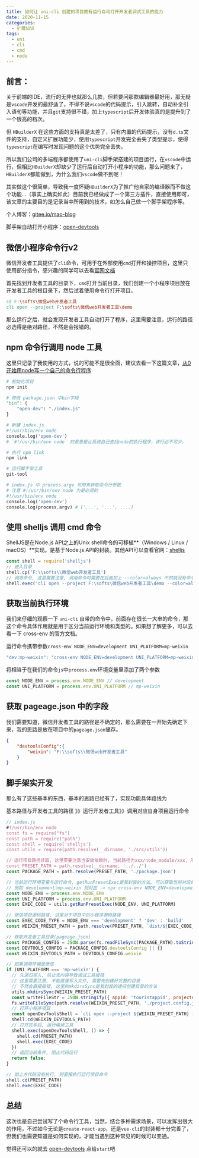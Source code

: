 ```yaml
---
title: 如何让 uni-cli 创建的项目拥有运行自动打开开发者调试工具的能力
date: 2020-11-15
categories:
  - 扩展知识
tags: 
  - uni
  - cli
  - cmd
  - node
---
```


## 前言：

关于前端的IDE，流行的无非也就那么几款，但若要问那款编辑器最好用，那无疑是`vscode`开发的最舒适了，不得不说`vscode`的代码提示，引入跳转，自动补全引入语句等功能，并且`git`支持很不错，加上`typescript`后开发体验真的是提升到了一个很高的档次。

但 `HBuilderX` 在这些方面的支持真是太差了，只有内置的代码提示，没有`d.ts`文件的支持，自定义扩展功能少，使用`typescript`开发完全丢失了类型提示，使得`typescript`在编写时发现问题的这个优势完全丢失。

所以我们公司的多端程序都使用了`uni-cli`脚手架搭建的项目运行，在`vscode`中运行，但相比`HBuilderX`却缺少了运行后自动打开小程序的功能，那么问题来了，`HBuilderX`都能做到，为什么我们`vscode`做不到呢！

其实做这个很简单，导致我一度怀疑`HBuilderX`为了推广他自家的编译器而不做这个功能...（事实上确实如此）目前我已经做成了一个第三方插件，直接使用即可，该文章的主要目的是记录当中所用到的技术，如怎么自己做一个脚手架程序等。

个人博客：[gitee.io/mao-blog](https://tuimao233.gitee.io/mao-blog/)

脚手架自动打开小程序：[open-devtools](https://github.com/TuiMao233/open-devtools)

## 微信小程序命令行v2

微信开发者工具提供了`cli`命令，可用于在外部使用`cmd`打开和操控项目，这里只使用部分指令，感兴趣的同学可以去看[官网文档](https://developers.weixin.qq.com/miniprogram/dev/devtools/cli.html)

首先找到开发者工具的目录下，`cmd`打开当前目录，我们创建一个小程序项目放在开发者工具的根目录下，然后试着使用命令行打开项目。

~~~makefile
cd F:\softs\微信web开发者工具
cli open --project F:\softs\微信web开发者工具\demo
~~~

那么运行之后，就会发现开发者工具自动打开了程序，这里需要注意，运行的路径必选得是绝对路径，不然是会报错的。

## npm 命令行调用 node 工具

这里只记录了我使用的方式，说的可能不是很全面，建议去看一下这篇文章，[从0开始用node写一个自己的命令行程序](https://www.jianshu.com/p/57eaec6cf97b)

~~~makefile
# 初始化项目
npm init

# 修改 package.json 中bin字段
"bin": {
    "open-dev": "./index.js"
}

# 新建 index.js
#!/usr/bin/env node
console.log('open-dev')
# `#!/usr/bin/env node` 的意思是让系统自己去找node的执行程序，该行必不可少。

# 执行 npm link
npm link

# 运行脚手架工具
git-tool

# index.js 中 process.argv 可用来获取命令行参数
# 注意 #!/usr/bin/env node 为是必须的
#!/usr/bin/env node
console.log('open-dev')
console.log(process.argv) # ['...', '...', ....]
~~~

## 使用 shelljs 调用 cmd 命令

ShellJS是在Node.js API之上的Unix shell命令的可移植**（Windows / Linux / macOS）**实现。是基于Node.js API的封装。其他API可以查看官网：[shelljs](https://github.com/shelljs/shelljs)

~~~js
const shell = require('shelljs')
// 进入目录
shell.cp('F:\\softs\\微信web开发者工具')
// 调用命令, 这里需要注意, 调用命令时需要在后面加上 --color=always 不然就没有命令行颜色了
shell.exec('cli open --project F:\softs\微信web开发者工具\demo --color=always')
~~~

## 获取当前执行环境

我们来仔细的观察一下 `uni-cli` 自带的命令中，前面存在很长一大串的命令，那这个命令具体作用就是用于区分当前运行环境和类型的。如果想了解更多，可以去看一下 cross-env 的官方文档。

运行命令携带参数`cross-env NODE_ENV=development UNI_PLATFORM=mp-weixin`

~~~js
"dev:mp-weixin": "cross-env NODE_ENV=development UNI_PLATFORM=mp-weixin open-devtools",
~~~

将相当于在我们的命令`js`中`process.env`环境变量里添加了两个参数

~~~js
const NODE_ENV = process.env.NODE_ENV // development
const UNI_PLATFORM = process.env.UNI_PLATFORM // mp-weixin 
~~~

## 获取 pageage.json 中的字段

我们需要知道，微信开发者工具的路径是不确定的，那么需要在一开始先确定下来，我的思路是放在项目中的`pageage.json`储存。

~~~json
{
    "devtoolsConfig":{
        "weixin": "F:\\softs\\微信web开发者工具"
    }
}
~~~

## 脚手架实开发

那么有了这些基本的东西，基本的思路已经有了，实现功能具体路线为

基本路径与开发者工具的路径 》》运行开发者工具》》调用对应自身项目运行命令

~~~js
// index.js
#!/usr/bin/env node
const fs = require("fs")
const path = require("path")
const shell = require('shelljs')
const utils = require(path.resolve(__dirname, './src/utils'))

// 运行项目路径读取, 这里需要注意当安装依赖时, 当前路径为xxx/node_module/xxx, 所以需要回退两层
const PRESET_PATH = path.resolve(__dirname, '../../')
const PACKAGE_PATH = path.resolve(PRESET_PATH, './package.json')

// 当前运行环境变量与运行命令, getRunPresetExec是我封装的方法, 可以获取当前对应的运行命令
// 例如 development|mp-weixin 则对应 -> npx cross-env NODE_ENV=development UNI_PLATFORM=mp-weixin vue-cli-service uni-build --watch --color=always
const NODE_ENV = process.env.NODE_ENV
const UNI_PLATFORM = process.env.UNI_PLATFORM
const EXEC_CODE = utils.getRunPresetExec(NODE_ENV, UNI_PLATFORM)

// 微信项目源码路径, 这里对于项目中的小程序源码路径
const EXEC_CODE_TYPE = NODE_ENV === 'development' ? 'dev' : 'build'
const WEIXIN_PRESET_PATH = path.resolve(PRESET_PATH, `dist/${EXEC_CODE_TYPE}/mp-weixin`)

// 获取开发者工具目录(pageage.json)
const PACKAGE_CONFIG = JSON.parse(fs.readFileSync(PACKAGE_PATH).toString())
const DEVTOOLS_CONFIG = PACKAGE_CONFIG.devtoolsConfig || {}
const WEIXIN_DEVTOOLS_PATH = DEVTOOLS_CONFIG.weixin

// 如果调用环境是微信
if (UNI_PLATFORM === 'mp-weixin') {
  // 先递归写入, 防止无内容导致调试工具报错
  // 这里需要注意, 不能直接写入文件, 需要先创建好完整的目录
  // 不然会直接报错, 这里的mkdirsSync是我封装的递归创建目录的方法
  utils.mkdirsSync(WEIXIN_PRESET_PATH)
  const writeFileStr = JSON.stringify({ appid: 'touristappid', projectname: 'open-devtools' }, null, "\t")
  fs.writeFileSync(path.resolve(WEIXIN_PRESET_PATH, './project.config.json'), writeFileStr, { flag: 'w' })
  // 打开小程序项目
  const openDevToolsShell = `cli open --project ${WEIXIN_PRESET_PATH} --color=always`
  shell.cd(WEIXIN_DEVTOOLS_PATH)
  // 打开完毕后, 运行编译工具
  shell.exec(openDevToolsShell, () => {
    shell.cd(PRESET_PATH)
    shell.exec(EXEC_CODE)
  })
  // 返回当前条件, 阻止代码运行
  return false;
}

// 如上方代码没有执行, 则直接执行运行项目命令
shell.cd(PRESET_PATH)
shell.exec(EXEC_CODE)
~~~

## 总结

这次也是自己尝试写了个命令行工具，当然，结合多种需求场景，可以发挥出很大的作用，不过如今无论是`create-react-app`，还是`vue-cli`的封装都十分完善了，但我们也需要知道是如何实现的，才能当遇到这种常见的时候可以变通。

觉得还可以的就去 [open-devtools](https://github.com/TuiMao233/open-devtools) 点给`start`吧

